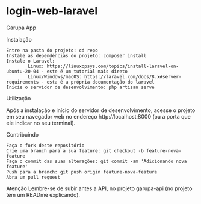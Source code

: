 # login-web-laravel

Garupa App

Instalação

    Entre na pasta do projeto: cd repo
    Instale as dependências do projeto: composer install
    Instale o Laravel: 
            Linux: https://linuxopsys.com/topics/install-laravel-on-ubuntu-20-04 - este é um tutorial mais direto
            Linux/Windows/macOS: https://laravel.com/docs/8.x#server-requirements - esta é a própria documentação do laravel
    Inicie o servidor de desenvolvimento: php artisan serve

Utilização

Após a instalação e início do servidor de desenvolvimento, acesse o projeto em seu navegador web no endereço http://localhost:8000 (ou a porta que ele indicar no seu terminal).

Contribuindo

    Faça o fork deste repositório
    Crie uma branch para a sua feature: git checkout -b feature-nova-feature
    Faça o commit das suas alterações: git commit -am 'Adicionando nova feature'
    Push para a branch: git push origin feature-nova-feature
    Abra um pull request

Atenção
    Lembre-se de subir antes a API, no projeto garupa-api (no projeto tem um READme explicando).
